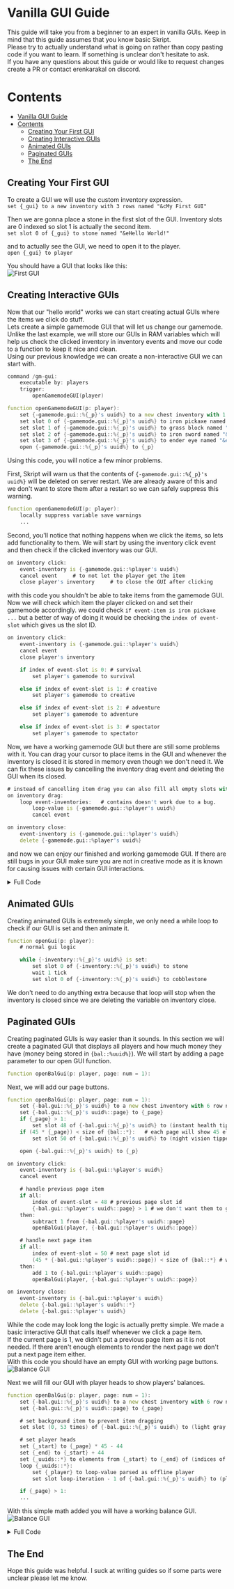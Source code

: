 # Vanilla GUI Guide
This guide will take you from a beginner to an expert in vanilla GUIs. Keep in mind that this guide assumes that you know basic Skript.\
Please try to actually understand what is going on rather than copy pasting code if you want to learn. If something is unclear don't hesitate to ask.\
If you have any questions about this guide or would like to request changes create a PR or contact erenkarakal on discord.

# Contents
- [Vanilla GUI Guide](#vanilla-gui-guide)
- [Contents](#contents)
	- [Creating Your First GUI](#creating-your-first-gui)
	- [Creating Interactive GUIs](#creating-interactive-guis)
	- [Animated GUIs](#animated-guis)
	- [Paginated GUIs](#paginated-guis)
	- [The End](#the-end)

## Creating Your First GUI
To create a GUI we will use the custom inventory expression.\
`set {_gui} to a new inventory with 3 rows named "&cMy First GUI"`

Then we are gonna place a stone in the first slot of the GUI. Inventory slots are 0 indexed so slot 1 is actually the second item.\
`set slot 0 of {_gui} to stone named "&eHello World!"`

and to actually see the GUI, we need to open it to the player.\
`open {_gui} to player`

You should have a GUI that looks like this:\
![First GUI](./assets/gui/1.png)

## Creating Interactive GUIs
Now that our "hello world" works we can start creating actual GUIs where the items we click do stuff.\
Lets create a simple gamemode GUI that will let us change our gamemode.
Unlike the last example, we will store our GUIs in RAM variables which will help us check the clicked inventory in inventory events and move our code to a function to keep it nice and clean.\
Using our previous knowledge we can create a non-interactive GUI we can start with.
```d
command /gm-gui:
	executable by: players
	trigger:
		openGamemodeGUI(player)

function openGamemodeGUI(p: player):
	set {-gamemode.gui::%{_p}'s uuid%} to a new chest inventory with 1 row named "Gamemode"
	set slot 0 of {-gamemode.gui::%{_p}'s uuid%} to iron pickaxe named "&eSurvival"
	set slot 1 of {-gamemode.gui::%{_p}'s uuid%} to grass block named "&eCreative"
	set slot 2 of {-gamemode.gui::%{_p}'s uuid%} to iron sword named "&eAdventure"
	set slot 3 of {-gamemode.gui::%{_p}'s uuid%} to ender eye named "&eSpectator"
	open {-gamemode.gui::%{_p}'s uuid%} to {_p}
```
Using this code, you will notice a few minor problems.

First, Skript will warn us that the contents of `{-gamemode.gui::%{_p}'s uuid%}` will be deleted on server restart. We are already aware of this and we don't want to store them after a restart so we can safely suppress this warning.
```d
function openGamemodeGUI(p: player):
	locally suppress variable save warnings
	...
```

Second, you'll notice that nothing happens when we click the items, so lets add functionality to them.
We will start by using the inventory click event and then check if the clicked inventory was our GUI.
```d
on inventory click:
	event-inventory is {-gamemode.gui::%player's uuid%}
	cancel event     # to not let the player get the item
	close player's inventory     # to close the GUI after clicking
```
with this code you shouldn't be able to take items from the gamemode GUI. Now we will check which item the player clicked on and set their gamemode accordingly.
we could check `if event-item is iron pickaxe ...` but a better of way of doing it would be checking the `index of event-slot` which gives us the slot ID.
```d
on inventory click:
	event-inventory is {-gamemode.gui::%player's uuid%}
	cancel event
	close player's inventory

	if index of event-slot is 0: # survival
		set player's gamemode to survival

	else if index of event-slot is 1: # creative
		set player's gamemode to creative

	else if index of event-slot is 2: # adventure
		set player's gamemode to adventure

	else if index of event-slot is 3: # spectator
		set player's gamemode to spectator
```
Now, we have a working gamemode GUI but there are still some problems with it. You can drag your cursor to place items in the GUI and whenever the inventory is closed it is stored in memory even though we don't need it. We can fix these issues by cancelling the inventory drag event and deleting the GUI when its closed.

```d
# instead of cancelling item drag you can also fill all empty slots with a background item
on inventory drag:
	loop event-inventories:   # contains doesn't work due to a bug.
		loop-value is {-gamemode.gui::%player's uuid%}
		cancel event

on inventory close:
	event-inventory is {-gamemode.gui::%player's uuid%}
	delete {-gamemode.gui::%player's uuid%}
```
and now we can enjoy our finished and working gamemode GUI. If there are still bugs in your GUI make sure you are not in creative mode as it is known for causing issues with certain GUI interactions.
<details markdown='1'>
<summary>Full Code</summary>

```d
command /gm-gui:
	executable by: players
	trigger:
		openGamemodeGUI(player)

function openGamemodeGUI(p: player):
	locally suppress variable save warnings
	set {-gamemode.gui::%{_p}'s uuid%} to a new chest inventory with 1 row named "Gamemode"
	set slot 0 of {-gamemode.gui::%{_p}'s uuid%} to iron pickaxe named "&eSurvival"
	set slot 1 of {-gamemode.gui::%{_p}'s uuid%} to grass block named "&eCreative"
	set slot 2 of {-gamemode.gui::%{_p}'s uuid%} to iron sword named "&eAdventure"
	set slot 3 of {-gamemode.gui::%{_p}'s uuid%} to ender eye named "&eSpectator"
	open {-gamemode.gui::%{_p}'s uuid%} to {_p}

on inventory click:
	event-inventory is {-gamemode.gui::%player's uuid%}
	cancel event
	close player's inventory

	if index of event-slot is 0: # survival
		set player's gamemode to survival

	else if index of event-slot is 1: # creative
		set player's gamemode to creative

	else if index of event-slot is 2: # adventure
		set player's gamemode to adventure

	else if index of event-slot is 3: # spectator
		set player's gamemode to spectator

on inventory drag:
	loop event-inventories:
		loop-value is {-gamemode.gui::%player's uuid%}
		cancel event

on inventory close:
	event-inventory is {-gamemode.gui::%player's uuid%}
	delete {-gamemode.gui::%player's uuid%}
```
</details>

## Animated GUIs
Creating animated GUIs is extremely simple, we only need a while loop to check if our GUI is set and then animate it.
```d
function openGui(p: player):
	# normal gui logic

	while {-inventory::%{_p}'s uuid%} is set:
		set slot 0 of {-inventory::%{_p}'s uuid%} to stone
		wait 1 tick
		set slot 0 of {-inventory::%{_p}'s uuid%} to cobblestone
```
We don't need to do anything extra because that loop will stop when the inventory is closed since we are deleting the variable on inventory close.

## Paginated GUIs
Creating paginated GUIs is way easier than it sounds. In this section we will create a paginated GUI that displays all players and how much money they have (money being stored in `{bal::%uuid%}`). We will start by adding a page parameter to our open GUI function.
```d
function openBalGui(p: player, page: num = 1):
```
Next, we will add our page buttons.
```d
function openBalGui(p: player, page: num = 1):
	set {-bal.gui::%{_p}'s uuid%} to a new chest inventory with 6 row named "Balances (Page %{_page}%)"
	set {-bal.gui::%{_p}'s uuid%::page} to {_page}
	if {_page} > 1:
		set slot 48 of {-bal.gui::%{_p}'s uuid%} to (instant health tipped arrow) named "&cPrevious Page"
	if (45 * {_page}) < size of {bal::*}:   # each page will show 45 elements
		set slot 50 of {-bal.gui::%{_p}'s uuid%} to (night vision tipped arrow) named "&aNext Page"

	open {-bal.gui::%{_p}'s uuid%} to {_p}

on inventory click:
	event-inventory is {-bal.gui::%player's uuid%}
	cancel event

	# handle previous page item
	if all:
		index of event-slot = 48 # previous page slot id
		{-bal.gui::%player's uuid%::page} > 1 # we don't want them to go to page 0
	then:
		subtract 1 from {-bal.gui::%player's uuid%::page}
		openBalGui(player, {-bal.gui::%player's uuid%::page})

	# handle next page item
	if all:
		index of event-slot = 50 # next page slot id
		(45 * {-bal.gui::%player's uuid%::page}) < size of {bal::*} # we don't want them to go to an empty page
	then:
		add 1 to {-bal.gui::%player's uuid%::page}
		openBalGui(player, {-bal.gui::%player's uuid%::page})

on inventory close:
	event-inventory is {-bal.gui::%player's uuid%}
	delete {-bal.gui::%player's uuid%::*}
	delete {-bal.gui::%player's uuid%}
```
While the code may look long the logic is actually pretty simple. We made a basic interactive GUI that calls itself whenever we click a page item.\
If the current page is 1, we didn't put a previous page item as it is not needed. If there aren't enough elements to render the next page we don't put a next page item either.\
With this code you should have an empty GUI with working page buttons.\
![Balance GUI](./assets/gui/2.png)

Next we will fill our GUI with player heads to show players' balances.
```d
function openBalGui(p: player, page: num = 1):
	set {-bal.gui::%{_p}'s uuid%} to a new chest inventory with 6 row named "Balances (Page %{_page}%)"
	set {-bal.gui::%{_p}'s uuid%::page} to {_page}

	# set background item to prevent item dragging
	set slot (0, 53 times) of {-bal.gui::%{_p}'s uuid%} to (light gray stained glass pane named "&f" with all item flags)

	# set player heads
	set {_start} to {_page} * 45 - 44
	set {_end} to {_start} + 44
	set {_uuids::*} to elements from {_start} to {_end} of (indices of {bal::*})
	loop {_uuids::*}:
		set {_player} to loop-value parsed as offline player
		set slot loop-iteration - 1 of {-bal.gui::%{_p}'s uuid%} to (player skull named "&e%{_player} ? loop-value%" with lore "&f%{bal::%loop-value%}%")

	if {_page} > 1:
	...
```
With this simple math added you will have a working balance GUI.\
![Balance GUI](./assets/gui/3.png)

<details markdown='1'>
<summary>Full Code</summary>

```d
function openBalGui(p: player, page: num = 1):
	set {-bal.gui::%{_p}'s uuid%} to a new chest inventory with 6 row named "Balances (Page %{_page}%)"
	set {-bal.gui::%{_p}'s uuid%::page} to {_page}

		# set background item to prevent item dragging
	set slot (0, 53 times) of {-bal.gui::%{_p}'s uuid%} to (light gray stained glass pane named "&f" with all item flags)

		# set player heads
	set {_start} to {_page} * 45 - 44
	set {_end} to {_start} + 44
	set {_uuids::*} to elements from {_start} to {_end} of (indices of {bal::*})
	loop {_uuids::*}:
		set {_player} to loop-value parsed as offline player
		set slot loop-iteration - 1 of {-bal.gui::%{_p}'s uuid%} to (player skull named "&e%{_player} ? loop-value%" with lore "&f%{bal::%loop-value%}%")

	if {_page} > 1:
		set slot 48 of {-bal.gui::%{_p}'s uuid%} to (instant health tipped arrow) named "&cPrevious Page"
	if (45 * {_page}) < size of {bal::*}:   # each page will show 45 elements
		set slot 50 of {-bal.gui::%{_p}'s uuid%} to (night vision tipped arrow) named "&aNext Page"

	open {-bal.gui::%{_p}'s uuid%} to {_p}

on inventory click:
	event-inventory is {-bal.gui::%player's uuid%}
	cancel event

	# handle previous page item
	if all:
		index of event-slot = 48 # previous page slot id
		{-bal.gui::%player's uuid%::page} > 1 # we don't want them to go to page 0
	then:
		subtract 1 from {-bal.gui::%player's uuid%::page}
		openBalGui(player, {-bal.gui::%player's uuid%::page})

	# handle next page item
	if all:
		index of event-slot = 50 # next page slot id
		(45 * {-bal.gui::%player's uuid%::page}) < size of {bal::*} # we don't want them to go to an empty page
	then:
		add 1 to {-bal.gui::%player's uuid%::page}
		openBalGui(player, {-bal.gui::%player's uuid%::page})

on inventory close:
	event-inventory is {-bal.gui::%player's uuid%}
	delete {-bal.gui::%player's uuid%::*}
	delete {-bal.gui::%player's uuid%}
```
</details>

## The End
Hope this guide was helpful. I suck at writing guides so if some parts were unclear please let me know.